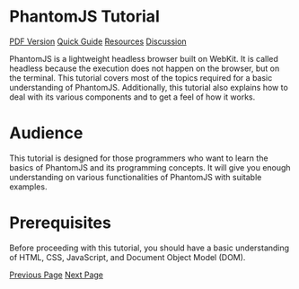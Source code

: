 # PhantomJS Tutorial
[PDF Version](../phantomjs/phantomjs_pdf_version.md)
[Quick Guide](../phantomjs/phantomjs_quick_guide.md)
[Resources](../phantomjs/phantomjs_useful_resources.md)
[Discussion](../phantomjs/phantomjs_discussion.md)

PhantomJS is a lightweight headless browser built on WebKit. It is called headless because the execution does not happen on the browser, but on the terminal. This tutorial covers most of the topics required for a basic understanding of PhantomJS. Additionally, this tutorial also explains how to deal with its various components and to get a feel of how it works.

# Audience
This tutorial is designed for those programmers who want to learn the basics of PhantomJS and its programming concepts. It will give you enough understanding on various functionalities of PhantomJS with suitable examples.

# Prerequisites
Before proceeding with this tutorial, you should have a basic understanding of HTML, CSS, JavaScript, and Document Object Model (DOM).


[Previous Page](../phantomjs/index.md) [Next Page](../phantomjs/phantomjs_overview.md) 
